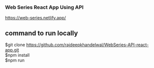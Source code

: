 
### Web Series React App Using API
https://web-series.netlify.app/
## command to run locally
$git clone https://github.com/rajdeepkhandelwal/WebSeries-API-react-app.git<br/>
$npm install<br/>
$npm run<br/>

